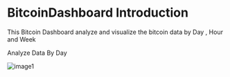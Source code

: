 
<h1> BitcoinDashboard Introduction </h1>

<p>This Bitcoin Dashboard analyze and visualize the bitcoin data by Day , Hour and Week  </p>

<p>Analyze Data By Day  </p>

![image1](https://user-images.githubusercontent.com/47419196/137403344-f347b183-587b-4398-8a65-093dacb00cdf.jpg)







